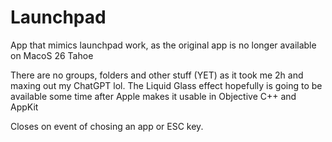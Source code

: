 # Launchpad
App that mimics launchpad work, as the original app is no longer available on MacoS 26 Tahoe

There are no groups, folders and other stuff (YET) as it took me 2h and maxing out my ChatGPT lol.
The Liquid Glass effect hopefully is going to be available some time after Apple makes it usable in Objective C++ and AppKit

Closes on event of chosing an app or ESC key.
